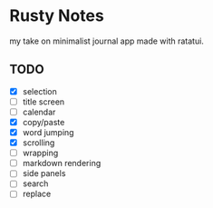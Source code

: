 # Rusty Notes
my take on minimalist journal app made with ratatui.
## TODO
- [x] selection
- [ ] title screen
- [ ] calendar
- [x] copy/paste
- [x] word jumping
- [x] scrolling
- [ ] wrapping
- [ ] markdown rendering
- [ ] side panels
- [ ] search
- [ ] replace
